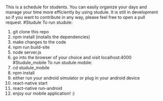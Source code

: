 This is a schedule for students. You can easily organize your days and manage your time more efficiently by using studule. It is still in development so if you want to contribute in any way, please feel free to open a pull request.
#Studule
To run studule:
1. git clone this repo
2. npm install (installs the dependencies)
3. make changes to the code
4. npm run build-site
5. node server.js
6. go into the browser of your choice and visit localhost:4000
#Studule_mobile
To run studule mobile:
1. cd studule_mobile
2. npm install
3. either run your android simulator or plug in your android device
4. react-native start
5. react-native run-android
6. enjoy our mobile application! :)
